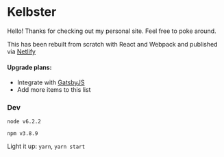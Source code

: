# Kelbster

Hello! Thanks for checking out my personal site. Feel free to poke around.

This has been rebuilt from scratch with React and Webpack and published via [Netlify](https://www.netlify.com/)

#### Upgrade plans:

- Integrate with [GatsbyJS](https://www.gatsbyjs.org/)
- Add more items to this list

### Dev
`node v6.2.2`

`npm v3.8.9`

Light it up: `yarn`, `yarn start`
